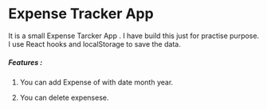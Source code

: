 <!-- @format -->

# Expense Tracker App

It is a small Expense Tarcker App . I have build this just for practise purpose. I use React hooks and localStorage to save the data.

##### Features :

1. You can add Expense of with date month year.

2. You can delete expensese.

